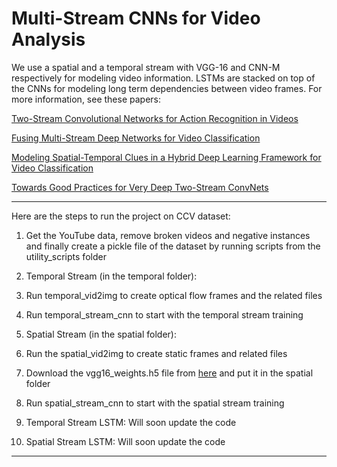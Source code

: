 # Multi-Stream CNNs for Video Analysis

We use a spatial and a temporal stream with VGG-16 and CNN-M respectively for modeling video information.
LSTMs are stacked on top of the CNNs for modeling long term dependencies between video frames.
For more information, see these papers:

[Two-Stream Convolutional Networks for Action Recognition in Videos](http://arxiv.org/pdf/1406.2199v2.pdf)

[Fusing Multi-Stream Deep Networks for Video Classification](http://arxiv.org/pdf/1509.06086v2.pdf)

[Modeling Spatial-Temporal Clues in a Hybrid Deep Learning Framework for Video Classification](http://arxiv.org/pdf/1504.01561v1.pdf)

[Towards Good Practices for Very Deep Two-Stream ConvNets](http://arxiv.org/pdf/1507.02159v1.pdf)

***

Here are the steps to run the project on CCV dataset:

1. Get the YouTube data, remove broken videos and negative instances and finally create a pickle file of the dataset by running scripts from the utility_scripts folder


2. Temporal Stream (in the temporal folder):
  1. Run temporal_vid2img to create optical flow frames and the related files
  2. Run temporal_stream_cnn to start with the temporal stream training


3. Spatial Stream (in the spatial folder):
  1. Run the spatial_vid2img to create static frames and related files
  2. Download the vgg16_weights.h5 file from [here](https://gist.github.com/baraldilorenzo/07d7802847aaad0a35d3) and put it in the spatial folder

  3. Run spatial_stream_cnn to start with the spatial stream training

4. Temporal Stream LSTM: 
Will soon update the code

5. Spatial Stream LSTM: 
Will soon update the code

***
